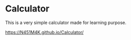 # Calculator
This is a very simple calculator made for learning purpose.

 
https://N451M4K.github.io/Calculator/
